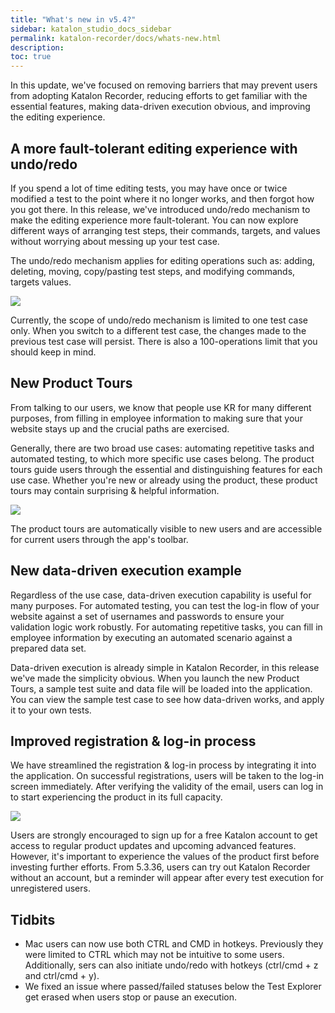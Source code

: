 ```yaml
---
title: "What's new in v5.4?"
sidebar: katalon_studio_docs_sidebar
permalink: katalon-recorder/docs/whats-new.html
description:
toc: true
---
```

In this update, we've focused on removing barriers that may prevent users from adopting Katalon Recorder, reducing efforts to get familiar with the essential features, making data-driven execution obvious, and improving the editing experience.

## A more fault-tolerant editing experience with undo/redo
If you spend a lot of time editing tests, you may have once or twice modified a test to the point where it no longer works, and then forgot how you got there. In this release, we've introduced undo/redo mechanism to make the editing experience more fault-tolerant. You can now explore different ways of arranging test steps, their commands, targets, and values without worrying about messing up your test case.

The undo/redo mechanism applies for editing operations such as: adding, deleting, moving, copy/pasting test steps, and modifying commands, targets values. 

![](https://raw.githubusercontent.com/katalon-studio/docs-images/master/katalon-recorder/docs/whats-new/5.4.0/undo-redo.gif)

Currently, the scope of undo/redo mechanism is limited to one test case only. When you switch to a different test case, the changes made to the previous test case will persist. There is also a 100-operations limit that you should keep in mind.

## New Product Tours
From talking to our users, we know that people use KR for many different purposes, from filling in employee information to making sure that your website stays up and the crucial paths are exercised. 

Generally, there are two broad use cases: automating repetitive tasks and automated testing, to which more specific use cases belong. The product tours guide users through the essential and distinguishing features for each use case. Whether you're new or already using the product, these product tours may contain surprising & helpful information.

![](https://raw.githubusercontent.com/katalon-studio/docs-images/master/katalon-recorder/docs/whats-new/5.4.0/kr-product-tours.gif)

The product tours are automatically visible to new users and are accessible for current users through the app's toolbar.

## New data-driven execution example
Regardless of the use case, data-driven execution capability is useful for many purposes. For automated testing, you can test the log-in flow of your website against a set of usernames and passwords to ensure your validation logic work robustly. For automating repetitive tasks, you can fill in employee information by executing an automated scenario against a prepared data set.

Data-driven execution is already simple in Katalon Recorder, in this release we've made the simplicity obvious. When you launch the new Product Tours, a sample test suite and data file will be loaded into the application. You can view the sample test case to see how data-driven works, and apply it to your own tests.

## Improved registration & log-in process
We have streamlined the registration & log-in process by integrating it into the application. On successful registrations, users will be taken to the log-in screen immediately. After verifying the validity of the email, users can log in to start experiencing the product in its full capacity.

![](https://raw.githubusercontent.com/katalon-studio/docs-images/master/katalon-recorder/docs/whats-new/5.4.0/improved-registration-signup-process.png)

Users are strongly encouraged to sign up for a free Katalon account to get access to regular product updates and upcoming advanced features. However, it's important to experience the values of the product first before investing further efforts. From 5.3.36, users can try out Katalon Recorder without an account, but a reminder will appear after every test execution for unregistered users.

## Tidbits
- Mac users can now use both CTRL and CMD in hotkeys. Previously they were limited to CTRL which may not be intuitive to some users. Additionally, sers can also initiate undo/redo with hotkeys (ctrl/cmd + z and ctrl/cmd + y).
- We fixed an issue where passed/failed statuses below the Test Explorer get erased when users stop or pause an execution.